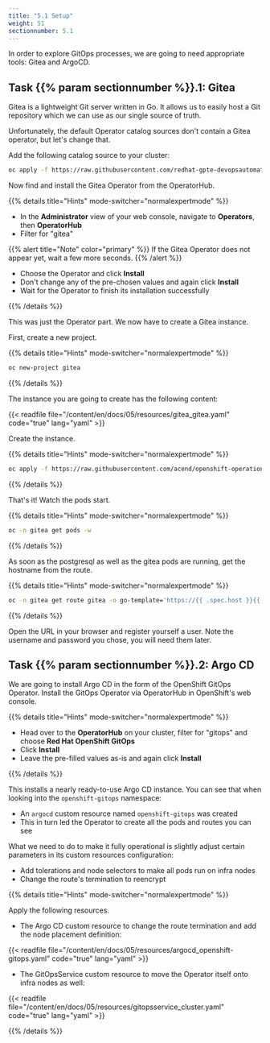 ```yaml
---
title: "5.1 Setup"
weight: 51
sectionnumber: 5.1
---
```


In order to explore GitOps processes, we are going to need appropriate tools: Gitea and ArgoCD.


## Task {{% param sectionnumber %}}.1: Gitea

Gitea is a lightweight Git server written in Go.
It allows us to easily host a Git repository which we can use as our single source of truth.

Unfortunately, the default Operator catalog sources don't contain a Gitea operator, but let's change that.

Add the following catalog source to your cluster:

```bash
oc apply -f https://raw.githubusercontent.com/redhat-gpte-devopsautomation/gitea-operator/master/catalog_source.yaml
```

Now find and install the Gitea Operator from the OperatorHub.

{{% details title="Hints" mode-switcher="normalexpertmode" %}}

* In the **Administrator** view of your web console, navigate to **Operators**, then **OperatorHub**
* Filter for "gitea"

{{% alert title="Note" color="primary" %}}
If the Gitea Operator does not appear yet, wait a few more seconds.
{{% /alert %}}

* Choose the Operator and click **Install**
* Don't change any of the pre-chosen values and again click **Install**
* Wait for the Operator to finish its installation successfully

{{% /details %}}

This was just the Operator part.
We now have to create a Gitea instance.

First, create a new project.

{{% details title="Hints" mode-switcher="normalexpertmode" %}}

```bash
oc new-project gitea
```

{{% /details %}}

The instance you are going to create has the following content:

{{< readfile file="/content/en/docs/05/resources/gitea_gitea.yaml" code="true" lang="yaml" >}}

Create the instance.

{{% details title="Hints" mode-switcher="normalexpertmode" %}}

```bash
oc apply -f https://raw.githubusercontent.com/acend/openshift-operations-training/main/content/en/docs/05/resources/gitea_gitea.yaml
```

{{% /details %}}

That's it!
Watch the pods start.

{{% details title="Hints" mode-switcher="normalexpertmode" %}}

```bash
oc -n gitea get pods -w
```

{{% /details %}}

As soon as the postgresql as well as the gitea pods are running, get the hostname from the route.

{{% details title="Hints" mode-switcher="normalexpertmode" %}}

```bash
oc -n gitea get route gitea -o go-template='https://{{ .spec.host }}{{ "\n" }}'
```

{{% /details %}}

Open the URL in your browser and register yourself a user.
Note the username and password you chose, you will need them later.


## Task {{% param sectionnumber %}}.2: Argo CD

We are going to install Argo CD in the form of the OpenShift GitOps Operator. Install the GitOps Operator via OperatorHub in OpenShift's web console.

{{% details title="Hints" mode-switcher="normalexpertmode" %}}

* Head over to the **OperatorHub** on your cluster, filter for "gitops" and choose **Red Hat OpenShift GitOps**
* Click **Install**
* Leave the pre-filled values as-is and again click **Install**

{{% /details %}}

This installs a nearly ready-to-use Argo CD instance.
You can see that when looking into the `openshift-gitops` namespace:

* An `argocd` custom resource named `openshift-gitops` was created
* This in turn led the Operator to create all the pods and routes you can see

What we need to do to make it fully operational is slightly adjust certain parameters in its custom resources configuration:

* Add tolerations and node selectors to make all pods run on infra nodes
* Change the route's termination to reencrypt

{{% details title="Hints" mode-switcher="normalexpertmode" %}}

Apply the following resources.

* The Argo CD custom resource to change the route termination and add the node placement definition:

{{< readfile file="/content/en/docs/05/resources/argocd_openshift-gitops.yaml" code="true" lang="yaml" >}}

* The GitOpsService custom resource to move the Operator itself onto infra nodes as well:

{{< readfile file="/content/en/docs/05/resources/gitopsservice_cluster.yaml" code="true" lang="yaml" >}}

{{% /details %}}
